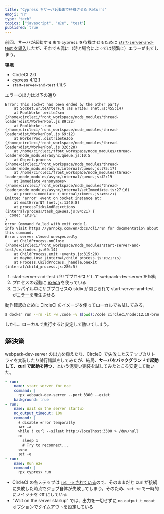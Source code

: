```yaml
---
title: "Cypress をサーバ起動まで待機させる Returns"
emoji: "🚀"
type: "tech"
topics: ["javascript", "e2e", "test"]
published: true
---
```


前回、サーバが起動するまで cypress を待機させるために [start-server-and-test を導入](https://zenn.dev/takanori_is/articles/cypress-wait-for-server-startup)したが、それでも偶に（時と場合によっては頻繁に）エラーが出てしまう。

**環境**

- CircleCI 2.0
- cypress 4.12.1
- start-server-and-test 1.11.5

エラーの出力は以下の通り

```
Error: This socket has been ended by the other party
    at Socket.writeAfterFIN [as write] (net.js:455:14)
    at PoolWorker.writeJson (/home/circleci/front_workspace/node_modules/thread-loader/dist/WorkerPool.js:89:22)
    at PoolWorker.run (/home/circleci/front_workspace/node_modules/thread-loader/dist/WorkerPool.js:69:12)
    at WorkerPool.distributeJob (/home/circleci/front_workspace/node_modules/thread-loader/dist/WorkerPool.js:326:20)
    at /home/circleci/front_workspace/node_modules/thread-loader/node_modules/async/queue.js:10:5
    at Object.process (/home/circleci/front_workspace/node_modules/thread-loader/node_modules/async/internal/queue.js:175:17)
    at /home/circleci/front_workspace/node_modules/thread-loader/node_modules/async/internal/queue.js:82:19
    at Immediate.<anonymous> (/home/circleci/front_workspace/node_modules/thread-loader/node_modules/async/internal/setImmediate.js:27:16)
    at processImmediate (internal/timers.js:456:21)
Emitted 'error' event on Socket instance at:
    at emitErrorNT (net.js:1340:8)
    at processTicksAndRejections (internal/process/task_queues.js:84:21) {
  code: 'EPIPE'
}
error Command failed with exit code 1.
info Visit https://yarnpkg.com/en/docs/cli/run for documentation about this command.
Error: server closed unexpectedly
    at ChildProcess.onClose (/home/circleci/front_workspace/node_modules/start-server-and-test/src/index.js:69:14)
    at ChildProcess.emit (events.js:315:20)
    at maybeClose (internal/child_process.js:1021:16)
    at Process.ChildProcess._handle.onexit (internal/child_process.js:286:5)
```

1. start-server-and-test がサブプロセスとして webpack-dev-server を起動
2. プロセスの起動に [execa](https://github.com/sindresorhus/execa) を使っている
3. コンパイル中にサブプロセスの stdio が閉じられて start-server-and-test が[エラーを発生させる](https://github.com/bahmutov/start-server-and-test/blob/0d3d11e26c5f1f14588006841453ac7146ead0ad/src/index.js#L68)

動作確認のために CircleCI のイメージを使ってローカルでも試してみる。

```bash
$ docker run --rm -it -w /code -v $(pwd):/code circleci/node:12.18-browsers /bin/bash
```

しかし、ローカルで実行すると安定して動いてしまう。

## 解決策

webpack-dev-server の出力を抑えたり、CircleCI で失敗したステップのリトライを実装したり試行錯誤をしてみたが、結局、**サーバをバックグランドで起動して、curl で起動を待つ**、という泥臭い実装を試してみたところ安定して動いた。

```yaml
- run:
    name: Start server for e2e
    command: |
      npx webpack-dev-server --port 3300 --quiet
    background: true
- run:
    name: Wait on the server startup
    no_output_timeout: 10m
    command: |
      # disable error temporally
      set +e
      while ! curl --silent http://localhost:3300 > /dev/null
      do
        sleep 1
        # Try to reconnect...
      done
      set -e
- run:
    name: Run e2e
    command: |
      npx cypress run
```

- CircleCI の各ステップは [`set -e` されている](https://support.circleci.com/hc/en-us/articles/115015733328-Step-should-fail-but-job-finished-successfully)ので、そのままだと curl が接続に失敗した時点でジョブ自体が失敗してしまう。そのため、`set +e` で一時的にスイッチを off にしている
- "Wait on the server startup" では、出力を一切せずに `no_output_timeout` オプションでタイムアウトを設定している